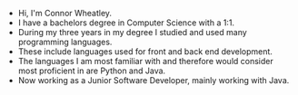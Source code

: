 - Hi, I'm Connor Wheatley.  
- I have a bachelors degree in Computer Science with a 1:1.  
- During my three years in my degree I studied and used many programming languages.  
- These include languages used for front and back end development.  
- The languages I am most familiar with and therefore would consider most proficient in are Python and Java.    
- Now working as a Junior Software Developer, mainly working with Java.

<!---
ConnorJWheatley/ConnorJWheatley is a ✨ special ✨ repository because its `README.md` (this file) appears on your GitHub profile.
You can click the Preview link to take a look at your changes.
--->

